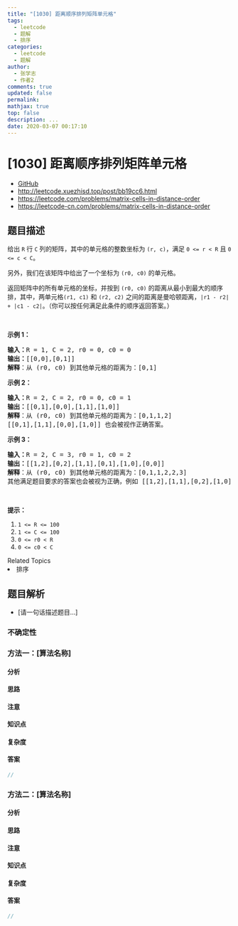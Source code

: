 ```yaml
---
title: "[1030] 距离顺序排列矩阵单元格"
tags:
  - leetcode
  - 题解
  - 排序
categories:
  - leetcode
  - 题解
author:
  - 张学志
  - 作者2
comments: true
updated: false
permalink:
mathjax: true
top: false
description: ...
date: 2020-03-07 00:17:10
---
```



# [1030] 距离顺序排列矩阵单元格
* [GitHub](https://github.com/algoboy101/LeetCodeCrowdsource/tree/master/_posts/QA/%5B1030%5D%20%E8%B7%9D%E7%A6%BB%E9%A1%BA%E5%BA%8F%E6%8E%92%E5%88%97%E7%9F%A9%E9%98%B5%E5%8D%95%E5%85%83%E6%A0%BC.md)
* http://leetcode.xuezhisd.top/post/bb19cc6.html
* https://leetcode.com/problems/matrix-cells-in-distance-order
* https://leetcode-cn.com/problems/matrix-cells-in-distance-order


## 题目描述

<p>给出 <code>R</code> 行 <code>C</code> 列的矩阵，其中的单元格的整数坐标为 <code>(r, c)</code>，满足 <code>0 &lt;= r &lt; R</code> 且 <code>0 &lt;= c &lt; C</code>。</p>

<p>另外，我们在该矩阵中给出了一个坐标为&nbsp;<code>(r0, c0)</code> 的单元格。</p>

<p>返回矩阵中的所有单元格的坐标，并按到 <code>(r0, c0)</code> 的距离从最小到最大的顺序排，其中，两单元格<code>(r1, c1)</code> 和 <code>(r2, c2)</code> 之间的距离是曼哈顿距离，<code>|r1 - r2| + |c1 - c2|</code>。（你可以按任何满足此条件的顺序返回答案。）</p>

<p>&nbsp;</p>

<p><strong>示例 1：</strong></p>

<pre><strong>输入：</strong>R = 1, C = 2, r0 = 0, c0 = 0
<strong>输出：</strong>[[0,0],[0,1]]
<strong>解释</strong>：从 (r0, c0) 到其他单元格的距离为：[0,1]
</pre>

<p><strong>示例 2：</strong></p>

<pre><strong>输入：</strong>R = 2, C = 2, r0 = 0, c0 = 1
<strong>输出：</strong>[[0,1],[0,0],[1,1],[1,0]]
<strong>解释</strong>：从 (r0, c0) 到其他单元格的距离为：[0,1,1,2]
[[0,1],[1,1],[0,0],[1,0]] 也会被视作正确答案。
</pre>

<p><strong>示例 3：</strong></p>

<pre><strong>输入：</strong>R = 2, C = 3, r0 = 1, c0 = 2
<strong>输出：</strong>[[1,2],[0,2],[1,1],[0,1],[1,0],[0,0]]
<strong>解释</strong>：从 (r0, c0) 到其他单元格的距离为：[0,1,1,2,2,3]
其他满足题目要求的答案也会被视为正确，例如 [[1,2],[1,1],[0,2],[1,0],[0,1],[0,0]]。
</pre>

<p>&nbsp;</p>

<p><strong>提示：</strong></p>

<ol>
	<li><code>1 &lt;= R &lt;= 100</code></li>
	<li><code>1 &lt;= C &lt;= 100</code></li>
	<li><code>0 &lt;= r0 &lt; R</code></li>
	<li><code>0 &lt;= c0 &lt; C</code></li>
</ol>
<div><div>Related Topics</div><div><li>排序</li></div></div>


## 题目解析
* [请一句话描述题目...]

### 不确定性


### 方法一：[算法名称]

#### 分析

#### 思路

#### 注意

#### 知识点

#### 复杂度

#### 答案

```cpp
//
```


### 方法二：[算法名称]

#### 分析

#### 思路

#### 注意

#### 知识点

#### 复杂度

#### 答案

```cpp
//
```


